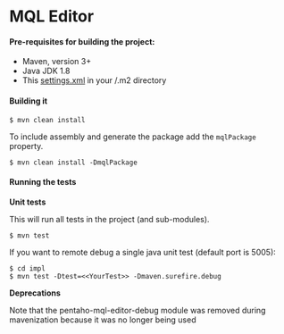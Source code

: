 # MQL Editor #


#### Pre-requisites for building the project:
* Maven, version 3+
* Java JDK 1.8
* This [settings.xml](https://github.com/pentaho/maven-parent-poms/blob/master/maven-support-files/settings.xml) in your <user-home>/.m2 directory

#### Building it


```
$ mvn clean install
```

To include assembly and generate the package add the `mqlPackage` property.
```
$ mvn clean install -DmqlPackage
```

#### Running the tests

__Unit tests__

This will run all tests in the project (and sub-modules).
```
$ mvn test
```

If you want to remote debug a single java unit test (default port is 5005):
```
$ cd impl
$ mvn test -Dtest=<<YourTest>> -Dmaven.surefire.debug
```

__Deprecations__

Note that the pentaho-mql-editor-debug module was removed during mavenization because it was no longer being used
